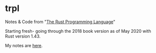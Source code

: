 # trpl
Notes &amp; Code from "[The Rust Programming Language](https://doc.rust-lang.org/book/)"

Starting fresh- going through the 2018 book version as of May 2020 with Rust version 1.43.

My notes are [here](./trpl-notes.md).